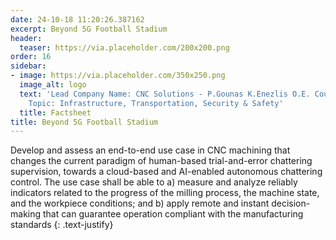 ```yaml
---
date: 24-10-18 11:20:26.387162
excerpt: Beyond 5G Football Stadium
header:
  teaser: https://via.placeholder.com/200x200.png
order: 16
sidebar:
- image: https://via.placeholder.com/350x250.png
  image_alt: logo
  text: 'Lead Company Name: CNC Solutions - P.Gounas K.Enezlis O.E. Country: Greece
    Topic: Infrastructure, Transportation, Security & Safety'
  title: Factsheet
title: Beyond 5G Football Stadium
---
```

Develop and assess an end-to-end use case in CNC machining that changes the current paradigm of human-based trial-and-error chattering supervision, towards a cloud-based and AI-enabled autonomous chattering control. The use case shall be able to a) measure and analyze reliably indicators related to the progress of the milling process, the machine state, and the workpiece conditions; and b) apply remote and instant decision-making that can guarantee operation compliant with the manufacturing standards
{: .text-justify}

